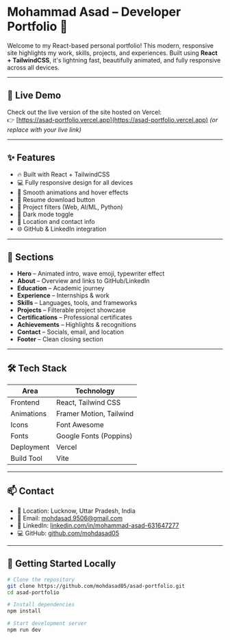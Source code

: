 # Mohammad Asad – Developer Portfolio 🚀

Welcome to my React-based personal portfolio! This modern, responsive site highlights my work, skills, projects, and experiences. Built using **React + TailwindCSS**, it's lightning fast, beautifully animated, and fully responsive across all devices.

---

## 🔗 Live Demo

Check out the live version of the site hosted on Vercel:  
👉 [https://asad-portfolio.vercel.app](https://asad-portfolio.vercel.app) *(or replace with your live link)*

---

## ✨ Features

- 🔥 Built with React + TailwindCSS
- 💻 Fully responsive design for all devices
- 🎨 Smooth animations and hover effects
- 📄 Resume download button
- 🧠 Project filters (Web, AI/ML, Python)
- 🌙 Dark mode toggle
- 📍 Location and contact info
- 🌐 GitHub & LinkedIn integration

---

## 🧩 Sections

- **Hero** – Animated intro, wave emoji, typewriter effect
- **About** – Overview and links to GitHub/LinkedIn
- **Education** – Academic journey
- **Experience** – Internships & work
- **Skills** – Languages, tools, and frameworks
- **Projects** – Filterable project showcase
- **Certifications** – Professional certificates
- **Achievements** – Highlights & recognitions
- **Contact** – Socials, email, and location
- **Footer** – Clean closing section

---

## 🛠️ Tech Stack

| Area        | Technology              |
|-------------|--------------------------|
| Frontend    | React, Tailwind CSS      |
| Animations  | Framer Motion, Tailwind  |
| Icons       | Font Awesome             |
| Fonts       | Google Fonts (Poppins)   |
| Deployment  | Vercel                   |
| Build Tool  | Vite                     |

---

## 📫 Contact

- 📍 Location: Lucknow, Uttar Pradesh, India  
- 📧 Email: [mohdasad.9506@gmail.com](mailto:mohdasad.9506@gmail.com)  
- 💼 LinkedIn: [linkedin.com/in/mohammad-asad-631647277](https://linkedin.com/in/mohammad-asad-631647277)  
- 💻 GitHub: [github.com/mohdasad05](https://github.com/mohdasad05)

---

## 🚀 Getting Started Locally

```bash
# Clone the repository
git clone https://github.com/mohdasad05/asad-portfolio.git
cd asad-portfolio

# Install dependencies
npm install

# Start development server
npm run dev
